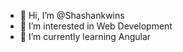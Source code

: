 - 👋 Hi, I’m @Shashankwins
- 👀 I’m interested in Web Development
- 🌱 I’m currently learning Angular
<!---
Shashankwins/Shashankwins is a ✨ special ✨ repository because its `README.md` (this file) appears on your GitHub profile.
You can click the Preview link to take a look at your changes.
--->
